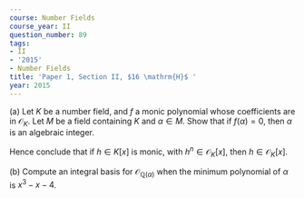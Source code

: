 ```yaml
---
course: Number Fields
course_year: II
question_number: 89
tags:
- II
- '2015'
- Number Fields
title: 'Paper 1, Section II, $16 \mathrm{H}$ '
year: 2015
---
```




(a) Let $K$ be a number field, and $f$ a monic polynomial whose coefficients are in $\mathcal{O}_{K}$. Let $M$ be a field containing $K$ and $\alpha \in M$. Show that if $f(\alpha)=0$, then $\alpha$ is an algebraic integer.

Hence conclude that if $h \in K[x]$ is monic, with $h^{n} \in \mathcal{O}_{K}[x]$, then $h \in \mathcal{O}_{K}[x]$.

(b) Compute an integral basis for $\mathcal{O}_{\mathbb{Q}(\alpha)}$ when the minimum polynomial of $\alpha$ is $x^{3}-x-4$.